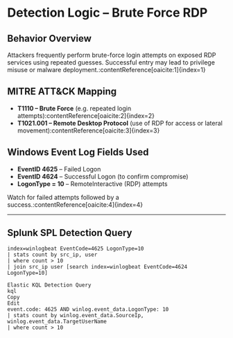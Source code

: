 # Detection Logic – Brute Force RDP

## Behavior Overview

Attackers frequently perform brute-force login attempts on exposed RDP services using repeated guesses. Successful entry may lead to privilege misuse or malware deployment.:contentReference[oaicite:1]{index=1}

## MITRE ATT&CK Mapping

- **T1110 – Brute Force** (e.g. repeated login attempts):contentReference[oaicite:2]{index=2}  
- **T1021.001 – Remote Desktop Protocol** (use of RDP for access or lateral movement):contentReference[oaicite:3]{index=3}  

## Windows Event Log Fields Used

- **EventID 4625** – Failed Logon  
- **EventID 4624** – Successful Logon (to confirm compromise)  
- **LogonType = 10** – RemoteInteractive (RDP) attempts  

Watch for failed attempts followed by a success.:contentReference[oaicite:4]{index=4}

---

## Splunk SPL Detection Query

```spl
index=winlogbeat EventCode=4625 LogonType=10
| stats count by src_ip, user
| where count > 10
| join src_ip user [search index=winlogbeat EventCode=4624 LogonType=10]

Elastic KQL Detection Query
kql
Copy
Edit
event.code: 4625 AND winlog.event_data.LogonType: 10
| stats count by winlog.event_data.SourceIp, winlog.event_data.TargetUserName
| where count > 10
